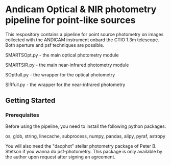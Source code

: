 # Andicam Optical & NIR photometry pipeline for point-like sources

This respository contains a pipeline for point source photometry on images collected with the ANDICAM instrument onbard the CTIO 1.3m telescope. Both aperture and psf techniques are possible. 

SMARTSOpt.py - the main optical photometry module

SMARTSIR.py - the main near-infrared photometry module

SOptfull.py - the wrapper for the optical photometry

SIRfull.py - the wrapper for the near-infrared photometry

## Getting Started

### Prerequisites

Before using the pipeline, you need to install the following python packages:

os, glob, string, linecache, subprocess, numpy, pandas, alipy, pyraf, astropy

You will also need the "daophot" stellar photometry package of Peter B. Stetson if you wanna do psf-photometry. This package is only available by the author upon request after signing an agreement.
